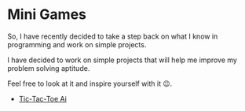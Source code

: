 # Mini Games

So, I have recently decided to take a step back on what I know in programming and work on simple projects.

I have decided to work on simple projects that will help me improve my problem solving aptitude.

Feel free to look at it and inspire yourself with it 😉.

- [Tic-Tac-Toe Ai](<Tic-Tac-Toe/README.md>)